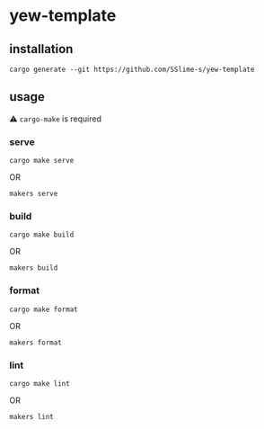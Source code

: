 # yew-template
## installation
```
cargo generate --git https://github.com/SSlime-s/yew-template
```

## usage
⚠ `cargo-make` is required
### serve
```
cargo make serve
```
OR
```
makers serve
```
### build
```
cargo make build
```
OR
```
makers build
```
### format
```
cargo make format
```
OR
```
makers format
```
### lint
```
cargo make lint
```
OR
```
makers lint
```
